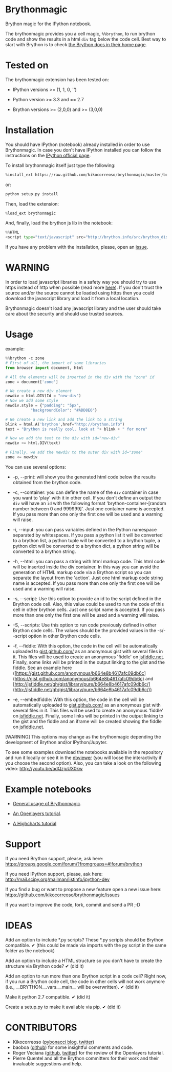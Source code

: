 Brythonmagic
============

Brython magic for the IPython notebook.

The brythonmagic provides you a cell magic, `%%brython`, to run brython 
code and show the results in a html `div` tag below the code cell. Best 
way to start with Brython is to check [the Brython docs in their home 
page](http://brython.info/doc/en/index.html).

Tested on
=========

The brythonmagic extension has been tested on:

* IPython versions >= (1, 1, 0, '')

* Python version >= 3.3 and == 2.7

* Brython versions >= (2,0,0) and >= (3,0,0)

Installation
============

You should have IPython (notebook) already installed in order to use 
Brythonmagic. In case you don't have IPython installed you can follow 
the instructions on the [IPython official 
page](http://ipython.org/install.html).

To install brythonmagic itself just type the following:

```python
%install_ext https://raw.github.com/kikocorreoso/brythonmagic/master/brythonmagic.py
```    

or:

```python
python setup.py install
```

Then, load the extension:

```python
%load_ext brythonmagic
```

And, finally, load the brython js lib in the notebook:

```python
%%HTML
<script type="text/javascript" src="http://brython.info/src/brython_dist.js"></script>
```

If you have any problem with the installation, please, open an 
[issue](https://github.com/kikocorreoso/brythonmagic/issues).

WARNING
=======

In order to load javascript libraries in a safety way you should try to
use https instead of http when possible (read more 
[here](http://mail.scipy.org/pipermail/ipython-dev/2014-July/014572.html)). 
If you don't trust the source and/or the source cannot be loaded using 
https then you could download the javascript library and load it from a 
local location.

Brythonmagic doesn't load any javascript library and the user should
take care about the security and should use trusted sources.

Usage
=====

example:

```python
%%brython -c zone
# First of all, the import of some libraries
from browser import document, html

# All the elements will be inserted in the div with the "zone" id
zone = document['zone']

# We create a new div element
newdiv = html.DIV(Id = "new-div")
# Now we add some style
newdiv.style = {"padding": "5px", 
           "backgroundColor": "#ADD8E6"}

# We create a new link and add the link to a string
blink = html.A('brython',href="http://brython.info")
text = "Brython is really cool, look at "+ blink + " for more"

# Now we add the text to the div with id="new-div"
newdiv <= html.DIV(text)

# Finally, we add the newdiv to the outer div with id="zone"
zone <= newdiv
```    

You can use several options:

* -p, --print: will show you the generated html code below the results 
obtained from the brython code.


* -c, --container: you can define the name of the `div` container in 
case you want to 'play' with it in other cell. If you don't define an 
output the `div` will have an `id` with the following format 
'brython-container-[random number between 0 and 999999]'. Just one 
container name is accepted. If you pass more than one only the first 
one will be used and a warning will raise.


* -i, --input: you can pass variables defined in the Python namespace 
separated by whitespaces. If you pass a python list it will be converted 
to a brython list, a python tuple will be converted to a brython tuple, 
a python dict will be converted to a brython dict, a python string will 
be converted to a brython string.


* -h, --html: you can pass a string with html markup code. This html 
code will be inserted inside the div container. In this way you can 
avoid the generation of HTML markup code via a Brython script so you 
can separate the layout from the 'action'. Just one html markup code 
string name is accepted. If you pass more than one only the first one 
will be used and a warning will raise.


* -s, --script: Use this option to provide an id to the script defined 
in the Brython code cell. Also, this value could be used to run the 
code of this cell in other brython cells. Just one script name is 
accepted. If you pass more than one only the first one will be used and 
a warning will raise.


* -S, --scripts: Use this option to run code previously defined in 
other Brython code cells. The values should be the provided values in 
the -s/--script option in other Brython code cells.

* -f, --fiddle: With this option, the code in the cell will be 
automatically uploaded to [gist.github.com/](https://gist.github.com/) 
as an anonymous gist with several files in it. This files will be used 
to create an anonymous 'fiddle' on [jsfiddle.net](http://jsfiddle.net). 
Finally, some links will be printed in the output linking to the gist 
and the fiddle. See an example here 
([https://gist.github.com/anonymous/b664e8b4617afc09db6c](https://gist.github.com/anonymous/b664e8b4617afc09db6c) 
and [http://jsfiddle.net/gh/gist/library/pure/b664e8b4617afc09db6c/](http://jsfiddle.net/gh/gist/library/pure/b664e8b4617afc09db6c/))

* -e, --embedfiddle: With this option, the code in the cell will be 
automatically uploaded to [gist.github.com/](https://gist.github.com/) 
as an anonymous gist with several files in it. This files will be used 
to create an anonymous 'fiddle' on [jsfiddle.net](http://jsfiddle.net). 
Finally, some links will be printed in the output linking to the gist 
and the fiddle and an iframe will be created showing the fiddle on 
[jsfiddle.net](http://jsfiddle.net).

[WARNING] This options may change as the brythonmagic depending the 
development of Brython and/or IPython/Jupyter. 

To see some examples download the notebooks available in the repository 
and run it locally or see it in the 
[nbviewer](http://nbviewer.ipython.org/urls/raw.githubusercontent.com/kikocorreoso/brythonmagic/master/notebooks/Brython%20usage%20in%20the%20IPython%20notebook.ipynb?create=1) 
(you will loose the interactivity if you choose the second option). 
Also, you can take a look on the following video: 
http://youtu.be/adQzjuUX0kw

Example notebooks
=================

* [General usage of Brythonmagic](http://nbviewer.ipython.org/github/kikocorreoso/brythonmagic/blob/master/notebooks/Brython%20usage%20in%20the%20IPython%20notebook.ipynb).

* [An Openlayers tutorial](http://nbviewer.ipython.org/github/kikocorreoso/brythonmagic/blob/master/notebooks/OpenLayers%20(python)%20tutorial.ipynb).

* [A Highcharts tutorial](http://nbviewer.ipython.org/github/kikocorreoso/brythonmagic/blob/master/notebooks/Highcharts%20(python)%20tutorial.ipynb)

Support
=======

If you need Brython support, please, ask here: 
https://groups.google.com/forum/?fromgroups=#!forum/brython

If you need IPython support, please, ask here: 
http://mail.scipy.org/mailman/listinfo/ipython-dev

If you find a bug or want to propose a new feature open a new issue 
here: https://github.com/kikocorreoso/brythonmagic/issues

If you want to improve the code, fork, commit and send a PR ;·D

IDEAS
=====

Add an option to include *.py scripts? These *.py scripts should be 
Brython compatible. &#10004; (this could be made via imports with the 
py script in the same folder as the notebook)

Add an option to include a HTML structure so you don't have to create 
the structure via Brython code? &#10004; (did it)

Add an option to run more than one Brython script in a code cell? Right 
now, if you run a Brython code cell, the code in other cells will not 
work anymore (i.e., \_\_BRYTHON\_\_.vars.\_\_main\_\_ will be 
overwritten). &#10004;  (did it)

Make it python 2.7 compatible. &#10004;  (did it)

Create a setup.py to make it available via pip. &#10004;  (did it)


CONTRIBUTORS
============

* Kikocorreoso ([pybonacci blog](http://pybonacci.wordpress.com), [twitter](https://twitter.com/pybonacci))
* baoboa ([github](https://github.com/baoboa)) for some insightful 
comments and code.
* Roger Veciana ([github](https://github.com/rveciana), 
[twitter](https://twitter.com/rveciana)) for the review of the 
Openlayers tutorial.
* Pierre Quentel and all the Brython committers for their work and 
their invaluable suggestions and help.
